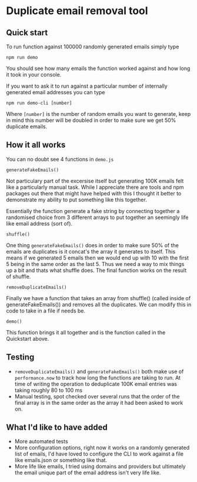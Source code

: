 # Duplicate email removal tool

## Quick start

To run function against 100000 randomly generated emails simply type

`npm run demo`

You should see how many emails the function worked against and how long it took in your console.

If you want to ask it to run against a particular number of internally generated email addresses you can type

`npm run demo-cli [number]`

Where `[number]` is the number of random emails you want to generate, keep in mind this number will be doubled in order to make sure we get 50% duplicate emails.

## How it all works

You can no doubt see 4 functions in `demo.js`

`generateFakeEmails()`

Not particulary part of the excersise itself but generating 100K emails felt like a particularly manual task. While I appreciate there are tools and npm packages out there that might have helped with this I thought it better to demonstrate my ability to put something like this together.

Essentially the function generate a fake string by connecting together a randomised choice from 3 different arrays to put together an seemingly life like email address (sort of).

`shuffle()`

One thing `generateFakeEmails()` does in order to make sure 50% of the emails are duplicates is it concat's the array it generates to itself. This means if we generated 5 emails then we would end up with 10 with the first 5 being in the same order as the last 5. Thus we need a way to mix things up a bit and thats what shuffle does. The final function works on the result of shuffle.

`removeDuplicateEmails()`

Finally we have a function that takes an array from shuffle() (called inside of generateFakeEmails()) and removes all the duplicates. We can modify this in code to take in a file if needs be.

`demo()`

This function brings it all together and is the function called in the Quickstart above.

## Testing

- `removeDuplicateEmails()` and `generateFakeEmails()` both make use of `performance.now` to track how long the functions are taking to run. At time of writing the operation to deduplicate 100K email entries was taking roughly 80 to 100 ms
- Manual testing, spot checked over several runs that the order of the final array is in the same order as the array it had been asked to work on.

## What I'd like to have added

- More automated tests
- More configuration options, right now it works on a randomly generated list of emails, I'd have loved to configure the CLI to work against a file like emails.json or something like that.
- More life like emails, I tried using domains and providers but ultimately the email unique part of the email address isn't very life like.
